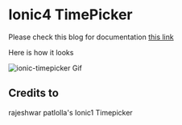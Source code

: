 
# Ionic4 TimePicker

Please check this blog for documentation [this link](https://www.logisticinfotech.com/blog/ionic-timepicker-component)

Here is how it looks

![ionic-timepicker Gif](https://www.logisticinfotech.com/wp-content/uploads/2019/03/ionic4-TimePicker.gif)

## Credits to
rajeshwar patlolla's Ionic1 Timepicker